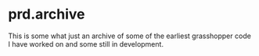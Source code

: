 # prd.archive
This is some what just an archive of some of the earliest grasshopper code I have worked on and some still in development.
